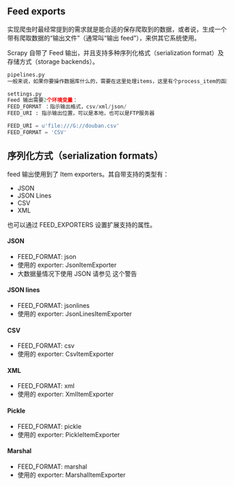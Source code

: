 ## Feed exports
实现爬虫时最经常提到的需求就是能合适的保存爬取到的数据，或者说，生成一个带有爬取数据的“输出文件”（通常叫“输出 feed”），来供其它系统使用。

Scrapy 自带了 Feed 输出，并且支持多种序列化格式（serialization format）及存储方式（storage backends）。
```python
pipelines.py
一般来说，如果你要操作数据库什么的，需要在这里处理items，这里有个process_item的函数，你可以把items写入数据库，但是今天我们用不到数据库，scrapy自带了一个很好的功能就是Feed exports，它支持多种格式的自动输出。所以我们直接用这个就好了，pipelines维持不变

settings.py
Feed 输出需要2个环境变量：
FEED_FORMAT ：指示输出格式，csv/xml/json/
FEED_URI : 指示输出位置，可以是本地，也可以是FTP服务器

FEED_URI = u'file:///G://douban.csv'
FEED_FORMAT = 'CSV'

```

## 序列化方式（serialization formats）
feed 输出使用到了 Item exporters。其自带支持的类型有：  
* JSON  
* JSON Lines  
* CSV  
* XML  

也可以通过 FEED_EXPORTERS 设置扩展支持的属性。

#### JSON
* FEED_FORMAT: json  
* 使用的 exporter: JsonItemExporter  
* 大数据量情况下使用 JSON 请参见 这个警告  

#### JSON lines
* FEED_FORMAT: jsonlines  
* 使用的 exporter: JsonLinesItemExporter  

#### CSV
* FEED_FORMAT: csv    
* 使用的 exporter: CsvItemExporter    

#### XML
* FEED_FORMAT: xml  
* 使用的 exporter: XmlItemExporter  

#### Pickle
* FEED_FORMAT: pickle  
* 使用的 exporter: PickleItemExporter  

#### Marshal
* FEED_FORMAT: marshal  
* 使用的 exporter: MarshalItemExporter  

## 

